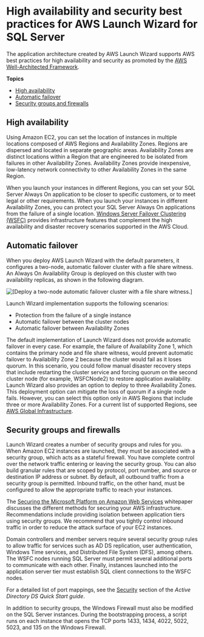 # High availability and security best practices for AWS Launch Wizard for SQL Server<a name="launch-wizard-best-practices"></a>

The application architecture created by AWS Launch Wizard supports AWS best practices for high availability and security as promoted by the [ AWS Well\-Architected Framework](https://d1.awsstatic.com/whitepapers/architecture/AWS_Well-Architected_Framework.pdf)\.

**Topics**
+ [High availability](#launch-wizard-ha)
+ [Automatic failover](#launch-wizard-failover)
+ [Security groups and firewalls](#launch-wizard-sql-security)

## High availability<a name="launch-wizard-ha"></a>

Using Amazon EC2, you can set the location of instances in multiple locations composed of AWS Regions and Availability Zones\. Regions are dispersed and located in separate geographic areas\. Availability Zones are distinct locations within a Region that are engineered to be isolated from failures in other Availability Zones\. Availability Zones provide inexpensive, low\-latency network connectivity to other Availability Zones in the same Region\.

When you launch your instances in different Regions, you can set your SQL Server Always On application to be closer to specific customers, or to meet legal or other requirements\. When you launch your instances in different Availability Zones, you can protect your SQL Server Always On applications from the failure of a single location\. [Windows Server Failover Clustering \(WSFC\)](https://docs.aws.amazon.com/quickstart/latest/sql/overview.html) provides infrastructure features that complement the high availability and disaster recovery scenarios supported in the AWS Cloud\.

## Automatic failover<a name="launch-wizard-failover"></a>

When you deploy AWS Launch Wizard with the default parameters, it configures a two\-node, automatic failover cluster with a file share witness\. An Always On Availability Group is deployed on this cluster with two availability replicas, as shown in the following diagram\.

![\[Deploy a two-node automatic failover cluster with a file share witness.\]](http://docs.aws.amazon.com/launchwizard/latest/userguide/images/sql-server-automatic-failover-2.png)

Launch Wizard implementation supports the following scenarios:
+ Protection from the failure of a single instance
+ Automatic failover between the cluster nodes
+ Automatic failover between Availability Zones

The default implementation of Launch Wizard does not provide automatic failover in every case\. For example, the failure of Availability Zone 1, which contains the primary node and file share witness, would prevent automatic failover to Availability Zone 2 because the cluster would fail as it loses quorum\. In this scenario, you could follow manual disaster recovery steps that include restarting the cluster service and forcing quorum on the second cluster node \(for example, WSFCNode2\) to restore application availability\. Launch Wizard also provides an option to deploy to three Availability Zones\. This deployment option can mitigate the loss of quorum if a single node fails\. However, you can select this option only in AWS Regions that include three or more Availability Zones\. For a current list of supported Regions, see [ AWS Global Infrastructure](https://aws.amazon.com/about-aws/global-infrastructure/)\.

## Security groups and firewalls<a name="launch-wizard-sql-security"></a>

Launch Wizard creates a number of security groups and rules for you\. When Amazon EC2 instances are launched, they must be associated with a security group, which acts as a stateful firewall\. You have complete control over the network traffic entering or leaving the security group\. You can also build granular rules that are scoped by protocol, port number, and source or destination IP address or subnet\. By default, all outbound traffic from a security group is permitted\. Inbound traffic, on the other hand, must be configured to allow the appropriate traffic to reach your instances\. 

The [Securing the Microsoft Platform on Amazon Web Services](https://d1.awsstatic.com/whitepapers/aws-microsoft-platform-security.pdf) whitepaper discusses the different methods for securing your AWS infrastructure\. Recommendations include providing isolation between application tiers using security groups\. We recommend that you tightly control inbound traffic in order to reduce the attack surface of your EC2 instances\.

Domain controllers and member servers require several security group rules to allow traffic for services such as AD DS replication, user authentication, Windows Time services, and Distributed File System \(DFS\), among others\. The WSFC nodes running SQL Server must permit several additional ports to communicate with each other\. Finally, instances launched into the application server tier must establish SQL client connections to the WSFC nodes\.

For a detailed list of port mappings, see the [Security](https://docs.aws.amazon.com/quickstart/latest/active-directory-ds/security.html) section of the *Active Directory DS Quick Start guide*\.

In addition to security groups, the Windows Firewall must also be modified on the SQL Server instances\. During the bootstrapping process, a script runs on each instance that opens the TCP ports 1433, 1434, 4022, 5022, 5023, and 135 on the Windows Firewall\.
